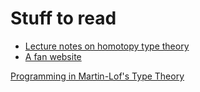 # Stuff to read

- [Lecture notes on homotopy type theory](http://dlicata.web.wesleyan.edu/pubs/lh122tttalks/lh12wg2.8.pdf)
- [A fan website](https://homotopytypetheory.org/)

[Programming in Martin-Lof's Type Theory](http://www.cse.chalmers.se/research/group/logic/book/book.pdf)
